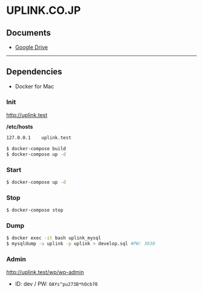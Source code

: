 # UPLINK.CO.JP

## Documents

- [Google Drive](https://drive.google.com/drive/u/1/folders/0AOv3OX6hKyzzUk9PVA)

---

## Dependencies

- Docker for Mac

### Init

http://uplink.test

**/etc/hosts**

```sh
127.0.0.1    uplink.test
```

```sh
$ docker-compose build
$ docker-compose up -d
```

### Start

```sh
$ docker-compose up -d
```

### Stop

```sh
$ docker-compose stop
```

### Dump

```sh
$ docker exec -it bash uplink_mysql
$ mysqldump -u uplink -p uplink > develop.sql #PW: 3030
```

### Admin

http://uplink.test/wp/wp-admin

- ID: dev / PW: `OAYs^pu273B*hOcb70`